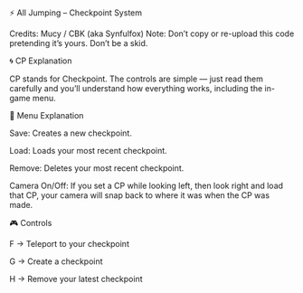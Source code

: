 ⚡ All Jumping – Checkpoint System

Credits: Mucy / CBK (aka Synfulfox)
Note: Don’t copy or re-upload this code pretending it’s yours. Don’t be a skid.

🌀 CP Explanation

CP stands for Checkpoint.
The controls are simple — just read them carefully and you’ll understand how everything works, including the in-game menu.

🧭 Menu Explanation

Save: Creates a new checkpoint.

Load: Loads your most recent checkpoint.

Remove: Deletes your most recent checkpoint.

Camera On/Off:
If you set a CP while looking left, then look right and load that CP, your camera will snap back to where it was when the CP was made.

🎮 Controls

F → Teleport to your checkpoint

G → Create a checkpoint

H → Remove your latest checkpoint
